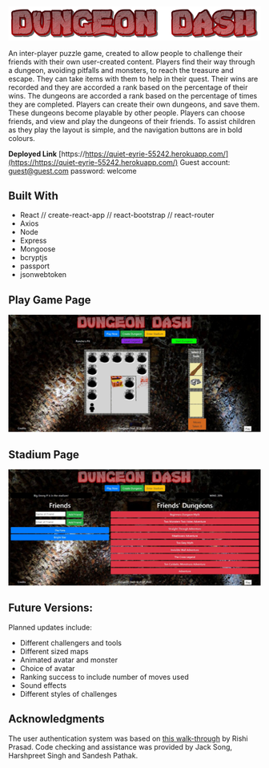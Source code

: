 ![Dungeon Dash](https://github.com/JEQP/Dungeon-Dash/blob/master/readme-resources/DDlogo.png)

An inter-player puzzle game, created to allow people to challenge their friends with their own user-created content. Players find their way through a dungeon, avoiding pitfalls and monsters, to reach the treasure and escape. They can take items with them to help in their quest. Their wins are recorded and they are accorded a rank based on the percentage of their wins. The dungeons are accorded a rank based on the percentage of times they are completed. Players can create their own dungeons, and save them. These dungeons become playable by other people. Players can choose friends, and view and play the dungeons of their friends. To assist children as they play the layout is simple, and the navigation buttons are in bold colours.

**Deployed Link** [https://https://quiet-eyrie-55242.herokuapp.com/](https://https://quiet-eyrie-55242.herokuapp.com/)
Guest account: guest@guest.com password: welcome

## Built With
- React // create-react-app // react-bootstrap // react-router
- Axios
- Node
- Express
- Mongoose
- bcryptjs
- passport
- jsonwebtoken

## Play Game Page
![Play Game](https://github.com/JEQP/Dungeon-Dash/blob/master/readme-resources/readmeimage01.jpg)

## Stadium Page
![Stadium](https://github.com/JEQP/Dungeon-Dash/blob/master/readme-resources/readmeimage02.jpg)

## Future Versions: 
Planned updates include: 
- Different challengers and tools
- Different sized maps
- Animated avatar and monster
- Choice of avatar
- Ranking success to include number of moves used
- Sound effects
- Different styles of challenges

## Acknowledgments
The user authentication system was based on [this walk-through](https://blog.bitsrc.io/build-a-login-auth-app-with-mern-stack-part-1-c405048e3669) by Rishi Prasad. Code checking and assistance was provided by Jack Song, Harshpreet Singh and Sandesh Pathak.
